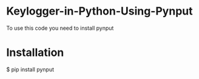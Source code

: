 # Keylogger-in-Python-Using-Pynput
To use this code you need to install pynput
# Installation
$ pip install pynput

